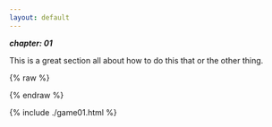 ```yaml
---
layout: default
---
```


***chapter: 01***

This is a great section all about how to do this that or the other thing.


{% raw %}

<script src="./game01.js"></script>

{% endraw %}

{% include ./game01.html %}